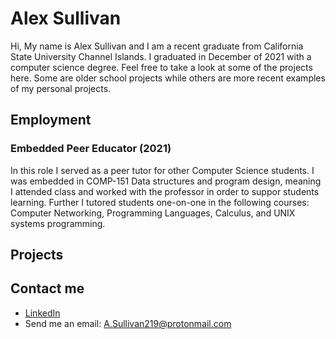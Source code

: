 # Alex Sullivan

Hi, My name is Alex Sullivan and I am a recent graduate from California State University Channel Islands. I graduated in December of 2021 with a computer
science degree. Feel free to take a look at some of the projects here. Some are older school projects while others are more recent examples of
my personal projects.

## Employment

### Embedded Peer Educator (2021)

In this role I served as a peer tutor for other Computer Science students. I was embedded in COMP-151 Data structures and program design, meaning I attended class
and worked with the professor in order to suppor students learning. Further I tutored students one-on-one in the following courses: Computer Networking, Programming
Languages, Calculus, and UNIX systems programming.


## Projects

## Contact me

- [LinkedIn](https://www.linkedin.com/in/alexander-sullivan-93416b192/)
- Send me an email: A.Sullivan219@protonmail.com

<!---
ASullivan219/ASullivan219 is a ✨ special ✨ repository because its `README.md` (this file) appears on your GitHub profile.
You can click the Preview link to take a look at your changes.
--->
